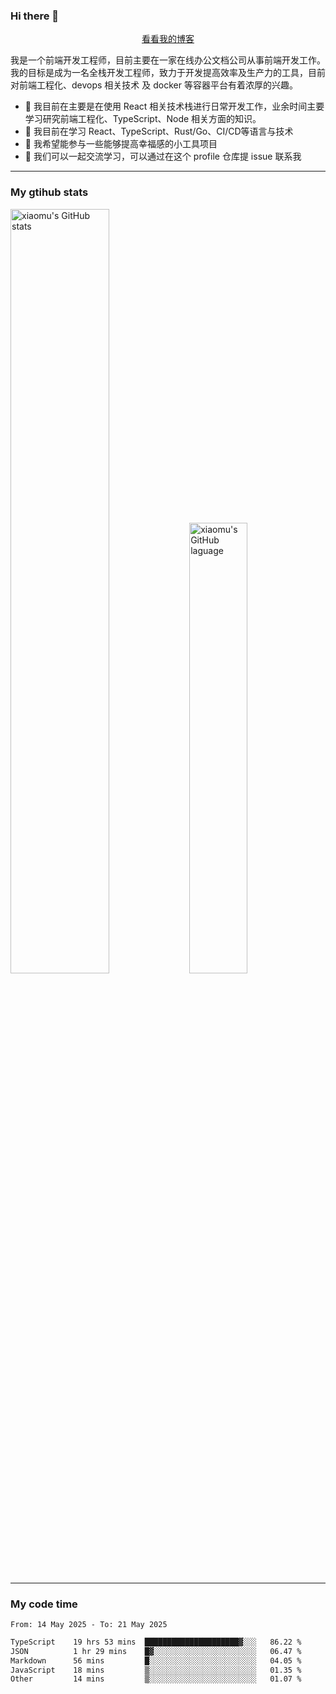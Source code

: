 ### Hi there 👋

<p align="center">
  <a href="https://blog.realjacket.fun">看看我的博客</a>
</p>

我是一个前端开发工程师，目前主要在一家在线办公文档公司从事前端开发工作。我的目标是成为一名全栈开发工程师，致力于开发提高效率及生产力的工具，目前对前端工程化、devops 相关技术 及 docker 等容器平台有着浓厚的兴趣。

- 🔭 我目前在主要是在使用 React 相关技术栈进行日常开发工作，业余时间主要学习研究前端工程化、TypeScript、Node 相关方面的知识。
- 🌱 我目前在学习 React、TypeScript、Rust/Go、CI/CD等语言与技术
- 👯 我希望能参与一些能够提高幸福感的小工具项目
- 💬 我们可以一起交流学习，可以通过在这个 profile 仓库提 issue 联系我

***

### My gtihub stats

<a><img src="https://github-readme-stats-git-masterrstaa-rickstaa.vercel.app/api?username=real-jacket&&show_icons=true" title="xiaomu's GitHub stats" alt="xiaomu's GitHub stats" style="width:56%;"/></a>
<a><img src="https://github-readme-stats-git-masterrstaa-rickstaa.vercel.app/api/top-langs/?username=real-jacket&layout=compact" title="xiaomu's GitHub laguage" alt="xiaomu's GitHub laguage" style="width:43%;"/><a/>

***

### My code time

<!--START_SECTION:waka-->

```txt
From: 14 May 2025 - To: 21 May 2025

TypeScript    19 hrs 53 mins  █████████████████████▓░░░   86.22 %
JSON          1 hr 29 mins    █▓░░░░░░░░░░░░░░░░░░░░░░░   06.47 %
Markdown      56 mins         █░░░░░░░░░░░░░░░░░░░░░░░░   04.05 %
JavaScript    18 mins         ▒░░░░░░░░░░░░░░░░░░░░░░░░   01.35 %
Other         14 mins         ▒░░░░░░░░░░░░░░░░░░░░░░░░   01.07 %
```

<!--END_SECTION:waka-->
